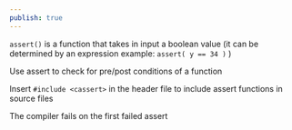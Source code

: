 ```yaml
---
publish: true
---
```

`assert()` is a function that takes in input a boolean value (it can be determined by an expression example: `assert( y == 34 )` ) 

Use assert to check for pre/post conditions of a function

Insert `#include <cassert>` in the header file to include assert functions in source files

The compiler fails on the first failed assert
